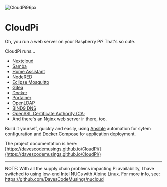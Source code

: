 ![CloudPi96px](https://user-images.githubusercontent.com/61114342/143794062-17bc25c9-b9d1-4450-a6e4-f67148be7a46.png)

# CloudPi
Oh, you run a web server on your Raspberry Pi? That's so cute.

CloudPi runs...
* [Nextcloud](https://nextcloud.com/)
* [Samba](https://www.samba.org/)
* [Home Assistant](https://www.home-assistant.io/)
* [NodeRED](https://nodered.org/)
* [Eclipse Mosquitto](https://mosquitto.org/)
* [Gitea](https://gitea.com/)
* [Docker](https://github.com/docker/docker-ce)
* [Portainer](https://www.portainer.io/)
* [OpenLDAP](https://www.openldap.org/)
* [BIND9 DNS](https://www.isc.org/bind/)
* [OpenSSL Certificate Authority (CA)](https://www.openssl.org/)
* And there's an [Nginx](https://nginx.org/en/) web server in there, too.

Build it yourself, quickly and easily, using [Ansible](https://www.ansible.com/) automation for sytem configuration and [Docker Compose](https://docs.docker.com/compose/) for application deployment.

The project documentation is here: [https://davescodemusings.github.io/CloudPi/](https://davescodemusings.github.io/CloudPi/)

___

NOTE: With all the supply chain problems impacting Pi availability, I have switched to using low-end Intel NUCs with Alpine Linux. For more info, see: https://github.com/DavesCodeMusings/nucloud
